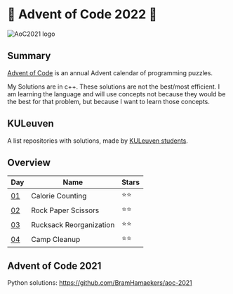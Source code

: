 # 🎄 Advent of Code 2022 🎄

![AoC2021 logo](https://raw.githubusercontent.com/orfeasa/advent-of-code-2022/master/header.png)

## Summary

[Advent of Code](http://adventofcode.com/) is an annual Advent calendar of programming puzzles.

My Solutions are in c++. These solutions are not the best/most efficient. I am learning the language and will use concepts not because they would be the best 
for that problem, but because I want to learn those concepts.

## KULeuven
A list repositories with solutions, made by [KULeuven students](https://github.com/informatica-kul/aoc-2022).




## Overview

| Day                                        | Name                     | Stars |
| -----------------------------------------  | -----------              | ----- |
| [01](https://adventofcode.com/2022/day/1)  | Calorie Counting         | ⭐⭐ |
| [02](https://adventofcode.com/2022/day/2)  | Rock Paper Scissors      | ⭐⭐ |
| [03](https://adventofcode.com/2022/day/3)  | Rucksack Reorganization  | ⭐⭐ |
| [04](https://adventofcode.com/2022/day/4)  | Camp Cleanup             | ⭐⭐ |
<!--
| [05](https://adventofcode.com/2022/day/5)  |                      | ⭐⭐    |
| [06](https://adventofcode.com/2022/day/6)  |                      | ⭐⭐    |
| [07](https://adventofcode.com/2022/day/7)  |                      | ⭐⭐    |
| [08](https://adventofcode.com/2022/day/8)  |                      | ⭐⭐    |
| [09](https://adventofcode.com/2022/day/9)  |                      | ⭐⭐    |
| [10](https://adventofcode.com/2022/day/10) |                      | ⭐⭐    |

| [11](https://adventofcode.com/2022/day/11) |                      | ⭐⭐    |
| [12](https://adventofcode.com/2022/day/12) |                      | ⭐⭐    |
| [13](https://adventofcode.com/2022/day/13) |                      | ⭐⭐    |
| [14](https://adventofcode.com/2022/day/14) |                      | ⭐⭐    |
| [15](https://adventofcode.com/2022/day/15) |                      | ⭐⭐    |
| [16](https://adventofcode.com/2022/day/16) |                      | ⭐⭐    |
| [17](https://adventofcode.com/2022/day/17) |                      | ⭐⭐    |
| [18](https://adventofcode.com/2022/day/18) |                      | ⭐⭐    |
| [19](https://adventofcode.com/2022/day/19) |                      | ⭐⭐    |
| [20](https://adventofcode.com/2022/day/20) |                      | ⭐⭐    |
| [21](https://adventofcode.com/2022/day/21) |                      | ⭐⭐    |
| [22](https://adventofcode.com/2022/day/22) |                      | ⭐⭐    |
| [23](https://adventofcode.com/2022/day/23) |                      | ⭐⭐    |
| [24](https://adventofcode.com/2022/day/24) |                      | ⭐⭐    |
| [25](https://adventofcode.com/2022/day/25) |                      | ⭐⭐    | -->

## Advent of Code 2021
Python solutions: https://github.com/BramHamaekers/aoc-2021
